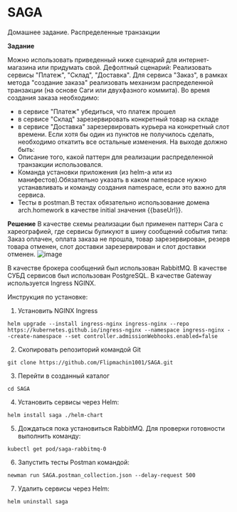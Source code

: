 # SAGA
Домашнее задание. Распределенные транзакции

**Задание**

Можно использовать приведенный ниже сценарий для интернет-магазина или придумать свой.
Дефолтный сценарий:
Реализовать сервисы "Платеж", "Склад", "Доставка".
Для сервиса "Заказ", в рамках метода "создание заказа" реализовать механизм распределенной транзакции (на основе Саги или двухфазного коммита).
Во время создания заказа необходимо:
- в сервисе "Платеж" убедиться, что платеж прошел
- в сервисе "Склад" зарезервировать конкретный товар на складе
- в сервисе "Доставка" зарезервировать курьера на конкретный слот времени.
Если хотя бы один из пунктов не получилось сделать, необходимо откатить все остальные изменения.
На выходе должно быть:
- Описание того, какой паттерн для реализации распределенной транзакции использовался.
- Команда установки приложения (из helm-а или из манифестов).Обязательно указать в каком namespace нужно устанавливать и команду создания namespace, если это важно для сервиса.
- Тесты в postman.В тестах обязательно использование домена arch.homework в качестве initial значения {{baseUrl}}.

**Решение**
В качестве схемы реализации был применен паттерн Сага с хареографией, где сервисы буликуют в шину сообщений события типа: Заказ оплачен, оплата заказа не прошла, товар зарезервирован, резерв товара отменен, слот доставки зарезервирован и слот доставки отменен.
![image](https://user-images.githubusercontent.com/60660331/188972991-1fb281a1-ad22-4cf5-bd0c-b02d981415ef.png)

В качестве брокера сообщений был использован RabbitMQ. 
В качестве СУБД сервисов был использован PostgreSQL.
В качестве Gateway используется Ingress NGINX.

Инструкция по установке:
1. Установить NGINX Ingress
```
helm upgrade --install ingress-nginx ingress-nginx --repo https://kubernetes.github.io/ingress-nginx --namespace ingress-nginx --create-namespace --set controller.admissionWebhooks.enabled=false
```
2. Скопировать репозиторий командой Git
```
git clone https://github.com/Flipmachin1001/SAGA.git
```
3. Перейти в созданный каталог
```
cd SAGA
```
4. Установить сервисы через Helm:
```
helm install saga ./helm-chart
```
5. Дождаться пока установиться RabbitMQ. Для проверки готовности выполнить команду:
```
kubectl get pod/saga-rabbitmq-0
```
6. Запустить тесты Postman командой:
```
newman run SAGA.postman_collection.json --delay-request 500
```
7. Удалить сервисы через Helm:
```
helm uninstall saga
```
